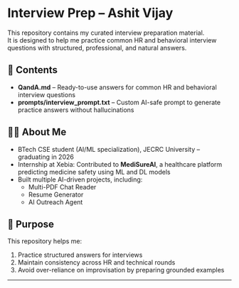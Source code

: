 # Interview Prep – Ashit Vijay

This repository contains my curated interview preparation material.  
It is designed to help me practice common HR and behavioral interview questions with structured, professional, and natural answers.  

## 📌 Contents
- **QandA.md** – Ready-to-use answers for common HR and behavioral interview questions  
- **prompts/interview_prompt.txt** – Custom AI-safe prompt to generate practice answers without hallucinations  

## 👨‍🎓 About Me
- BTech CSE student (AI/ML specialization), JECRC University – graduating in 2026  
- Internship at Xebia: Contributed to **MediSureAI**, a healthcare platform predicting medicine safety using ML and DL models  
- Built multiple AI-driven projects, including:  
  - Multi-PDF Chat Reader  
  - Resume Generator  
  - AI Outreach Agent  

## 🎯 Purpose
This repository helps me:  
1. Practice structured answers for interviews  
2. Maintain consistency across HR and technical rounds  
3. Avoid over-reliance on improvisation by preparing grounded examples  

---

